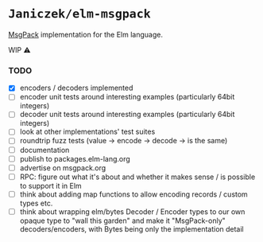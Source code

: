 # `Janiczek/elm-msgpack`

[MsgPack](https://msgpack.org/) implementation for the Elm language.

WIP :warning:

### TODO

- [x] encoders / decoders implemented
- [ ] encoder unit tests around interesting examples (particularly 64bit integers)
- [ ] decoder unit tests around interesting examples (particularly 64bit integers)
- [ ] look at other implementations' test suites
- [ ] roundtrip fuzz tests (value -> encode -> decode -> is the same)
- [ ] documentation
- [ ] publish to packages.elm-lang.org
- [ ] advertise on msgpack.org
- [ ] RPC: figure out what it's about and whether it makes sense / is possible to support it in Elm
- [ ] think about adding map functions to allow encoding records / custom types etc.
- [ ] think about wrapping elm/bytes Decoder / Encoder types to our own opaque type to "wall this garden" and make it "MsgPack-only" decoders/encoders, with Bytes being only the implementation detail
